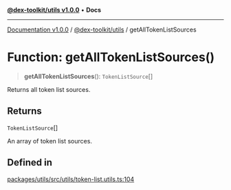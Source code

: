 [**@dex-toolkit/utils v1.0.0**](../README.md) • **Docs**

***

[Documentation v1.0.0](../../../packages.md) / [@dex-toolkit/utils](../README.md) / getAllTokenListSources

# Function: getAllTokenListSources()

> **getAllTokenListSources**(): `TokenListSource`[]

Returns all token list sources.

## Returns

`TokenListSource`[]

An array of token list sources.

## Defined in

[packages/utils/src/utils/token-list.utils.ts:104](https://github.com/niZmosis/dex-toolkit/blob/3d8b41b44787b30fbea5de3ab4737662ffb61bc8/packages/utils/src/utils/token-list.utils.ts#L104)
